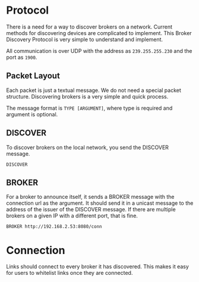 # Protocol

There is a need for a way to discover brokers on a network. Current methods for discovering devices are complicated to implement. This Broker Discovery Protocol is very simple to understand and implement.

All communication is over UDP with the address as `239.255.255.230` and the port as `1900`.

## Packet Layout

Each packet is just a textual message. We do not need a special packet structure. Discovering brokers is a very simple and quick process.

The message format is `TYPE [ARGUMENT]`, where type is required and argument is optional.

## DISCOVER

To discover brokers on the local network, you send the DISCOVER message.

```
DISCOVER
```

## BROKER

For a broker to announce itself, it sends a BROKER message with the connection url as the argument. It should send it in a unicast message to the address of the issuer of the DISCOVER message. If there are multiple brokers on a given IP with a different port, that is fine.

```
BROKER http://192.168.2.53:8080/conn
```

# Connection

Links should connect to every broker it has discovered. This makes it easy for users to whitelist links once they are connected.